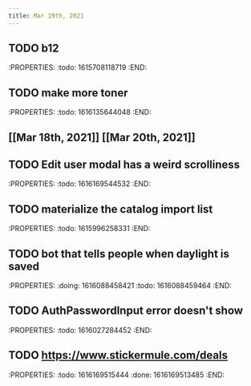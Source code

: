 ```yaml
---
title: Mar 19th, 2021
---
```


## TODO b12
:PROPERTIES:
:todo: 1615708118719
:END:
## TODO make more toner
:PROPERTIES:
:todo: 1616135644048
:END:
## [[Mar 18th, 2021]] [[Mar 20th, 2021]]
## TODO Edit user modal has a weird scrolliness
:PROPERTIES:
:todo: 1616169544532
:END:
## TODO materialize the catalog import list
:PROPERTIES:
:todo: 1615996258331
:END:
## TODO bot that tells people when daylight is saved
:PROPERTIES:
:doing: 1616088458421
:todo: 1616088459464
:END:
## TODO AuthPasswordInput error doesn't show
:PROPERTIES:
:todo: 1616027284452
:END:
## TODO https://www.stickermule.com/deals
:PROPERTIES:
:todo: 1616169515444
:done: 1616169513485
:END:
